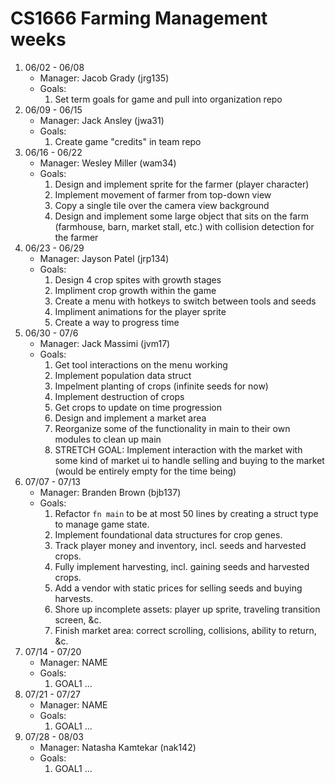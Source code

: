 # CS1666 Farming Management weeks

1. 06/02 - 06/08
	* Manager: Jacob Grady (jrg135)
	* Goals:
		1. Set term goals for game and pull into organization repo
2. 06/09 - 06/15
	* Manager: Jack Ansley (jwa31)
	* Goals:
		1. Create game "credits" in team repo
3. 06/16 - 06/22
	* Manager: Wesley Miller (wam34)
	* Goals:
		1. Design and implement sprite for the farmer (player character)
		2. Implement movement of farmer from top-down view
		3. Copy a single tile over the camera view background
		4. Design and implement some large object that sits on the farm (farmhouse, 
			barn, market stall, etc.) with collision detection for the farmer
4. 06/23 - 06/29
	* Manager: Jayson Patel (jrp134)
	* Goals:
		1. Design 4 crop spites with growth stages
		2. Impliment crop growth within the game 
		3. Create a menu with hotkeys to switch between tools and seeds 
		4. Impliment animations for the player sprite 
		5. Create a way to progress time
5. 06/30 - 07/6
	* Manager: Jack Massimi (jvm17)
	* Goals:
		1. Get tool interactions on the menu working
		2. Implement population data struct
		3. Impelment planting of crops (infinite seeds for now)
		4. Implement destruction of crops
		5. Get crops to update on time progression
		6. Design and implement a market area
		7. Reorganize some of the functionality in main to their own modules to clean up main
		8. STRETCH GOAL: Implement interaction with the market with some kind of market ui to 
			handle selling and buying to the market (would be entirely empty for the time being)
6. 07/07 - 07/13
	* Manager: Branden Brown (bjb137)
	* Goals:
		1. Refactor `fn main` to be at most 50 lines by creating a struct type to manage game state.
		2. Implement foundational data structures for crop genes.
		3. Track player money and inventory, incl. seeds and harvested crops.
		4. Fully implement harvesting, incl. gaining seeds and harvested crops.
		5. Add a vendor with static prices for selling seeds and buying harvests.
		6. Shore up incomplete assets: player up sprite, traveling transition screen, &c.
		7. Finish market area: correct scrolling, collisions, ability to return, &c.
7. 07/14 - 07/20
	* Manager: NAME
	* Goals:
		1. GOAL1
		...
8. 07/21 - 07/27
	* Manager: NAME
	* Goals:
		1. GOAL1
		...
9. 07/28 - 08/03
	* Manager: Natasha Kamtekar (nak142)
	* Goals:
		1. GOAL1
		...		
